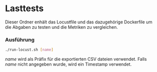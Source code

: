 # Lasttests

Dieser Ordner enhält das Locustfile und das dazugehörige Dockerfile um die Abgaben zu testen und die Metriken zu vergleichen.

### Ausführung
```bash
./run-locust.sh [name]
```
_name_ wird als Präfix für die exportierten CSV dateien verwendet. Falls _name_ nicht angegeben wurde, wird ein Timestamp verwendet.
